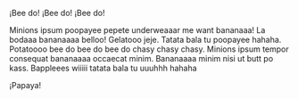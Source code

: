 ¡Bee do! ¡Bee do! ¡Bee do!



Minions ipsum poopayee pepete underweaaar me want bananaaa! La bodaaa bananaaaa belloo! Gelatooo jeje.
Tatata bala tu poopayee hahaha. Potatoooo bee do bee do bee do chasy chasy chasy.
Minions ipsum tempor consequat bananaaaa occaecat minim. Bananaaaa minim nisi ut butt po kass.
Bappleees
wiiiii
tatata bala
tu uuuhhh hahaha

¡Papaya!
